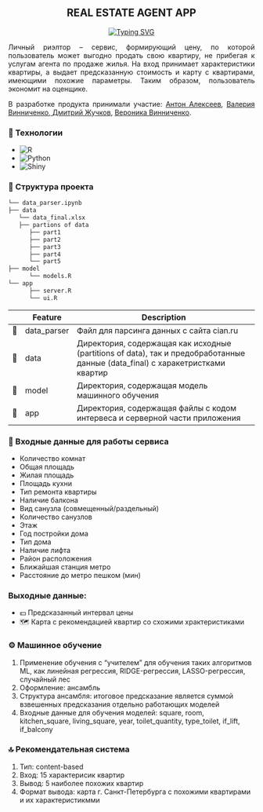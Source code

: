 <h2 align = center>REAL ESTATE AGENT APP</h2>
<p align = center><a href="https://git.io/typing-svg"><img src="https://readme-typing-svg.demolab.com?font=Pixelify+Sans&pause=1000&random=false&width=600&lines=%D0%A1%D0%B5%D1%80%D0%B2%D0%B8%D1%81+%D0%B4%D0%BB%D1%8F+%D0%BF%D1%80%D0%B5%D0%B4%D1%81%D0%BA%D0%B0%D0%B7%D0%B0%D0%BD%D0%B8%D1%8F+%D1%86%D0%B5%D0%BD%D1%8B+%D0%BF%D1%80%D0%BE%D0%B4%D0%B0%D0%B6%D0%B8+%D0%BA%D0%B2%D0%B0%D1%80%D1%82%D0%B8%D1%80%D1%8B" alt="Typing SVG" /></a></p>
<div align="justify">Личный риэлтор – сервис, формирующий цену, по которой пользователь может выгодно продать свою квартиру, не прибегая к услугам агента по продаже жилья. На вход принимает характеристики квартиры, а выдает предсказанную стоимость и карту с квартирами, имеющими похожие параметры. Таким образом, пользователь экономит на оценщике.
  
В разработке продукта принимали участие: <a href = "https://github.com/jinAntonik"> Антон Алексеев</a>, <a href = "https://github.com/"> Валерия Винниченко</a>,<a href = "https://github.com/"> Дмитрий Жучков</a>, <a href = "https://github.com/veronikavinnichenko">Вероника Винниченко</a>.</div>

### 🔧 Технологии

* ![R](https://img.shields.io/badge/R-276DC3?style=plastic&logo=r&logoColor=white)
* ![Python](https://img.shields.io/badge/Python%20-%20white?style=plastic&logo=python&logoColor=yellow&color=%234682B4)
* ![Shiny](https://img.shields.io/badge/Shiny-8A2BE2)


### 📂 Структура проекта

```sh
└── data_parser.ipynb
├── data
   └── data_final.xlsx
   ├── partions of data
      ├── part1
      ├── part2
      ├── part3
      ├── part4
      └── part5
├── model
      └── models.R
└── app
      ├── server.R
      └── ui.R
```
|    |   Feature         | Description |
|----|-------------------|---------------------------------------------------------------|
| 📄 | data_parser    | Файл для парсинга данных с сайта cian.ru
| 📔 | data  |Директория, содержащая как исходные (partitions of data), так и предобработанные данные (data_final) с харакетристками квартир  |
| 📔 | model  | Директория, содержащая модель машинного обучения|
| 📔 | app |  Директория, содержащая файлы с кодом интервеса и серверной части приложения |


### 💽 Входные данные для работы сервиса

* Количество комнат
* Общая площадь
* Жилая площадь
* Площадь кухни
* Тип ремонта квартиры
* Наличие балкона
* Вид санузла (совмещенный/раздельный)
* Количество санузлов
* Этаж
* Год постройки дома
* Тип дома
* Наличие лифта
* Район расположения
* Ближайшая станция метро
* Расстояние до метро пешком (мин)


### Выходные данные:

* 💵 Предсказанный интервал цены
* 🗺️ Карта с рекомендацией квартир со схожими храктеристиками

### ⚙️ Машинное обучение

<ol>
  <li>Применение обучения с “учителем” для обучения таких алгоритмов ML, как линейная регрессия, RIDGE-регрессия, LASSO-регрессия, случайный лес</li>
  <li>Оформление: ансамбль</li>
  <li>Структура ансамбля: итоговое предсказание является суммой взвешенных предсказания отдельно работающих моделей</li>
  <li>Входные данные для обучения моделей: square, room, kitchen_square, living_square, year, toilet_quantity, type_toilet, if_lift, if_balcony</li>
</ol>

### 🔝 Рекомендательная система
<ol>
  <li>Тип: content-based</li>
  <li>Вход: 15 характерисик квартир</li>
  <li>Вывод: 5 наиболее похожих квартир</li>
  <li>Формат вывода: карта г. Санкт-Петербурга с похожими квартирами и их характеристикмми</li>
</ol>
